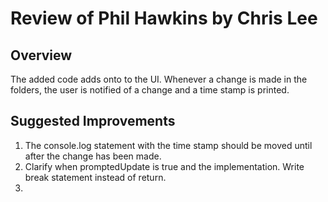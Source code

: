 # Review of Phil Hawkins by Chris Lee

## Overview

The added code adds onto to the UI. Whenever a change is made in the folders, the user is notified of a change and a time stamp is printed.

## Suggested Improvements

1. The console.log statement with the time stamp should be moved until after the change has been made.
2. Clarify when promptedUpdate is true and the implementation. Write break statement instead of return.
3.